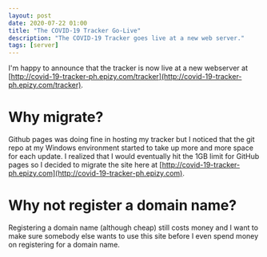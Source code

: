 ```yaml
---
layout: post 
date: 2020-07-22 01:00
title: "The COVID-19 Tracker Go-Live"
description: "The COVID-19 Tracker goes live at a new web server."
tags: [server]
---
```


I'm happy to announce that the tracker is now live at a new webserver at
[http://covid-19-tracker-ph.epizy.com/tracker](http://covid-19-tracker-ph.epizy.com/tracker).

# Why migrate?
Github pages was doing fine in hosting my tracker but I noticed that the git
repo at my Windows environment started to take up more and more space for each
update. I realized that I would eventually hit the 1GB limit for GitHub pages
so I decided to migrate the site here at
[http://covid-19-tracker-ph.epizy.com](http://covid-19-tracker-ph.epizy.com).

# Why not register a domain name?
Registering a domain name (although cheap) still costs money and I want to make 
sure somebody else wants to use this site before I even spend money on
registering for a domain name.

